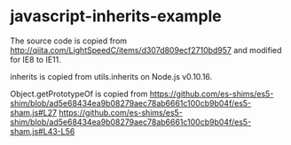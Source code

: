 javascript-inherits-example
===========================

The source code is copied from http://qiita.com/LightSpeedC/items/d307d809ecf2710bd957 and modified for IE8 to IE11.

inherits is copied from utils.inherits on Node.js v0.10.16.

Object.getPrototypeOf is copied from
https://github.com/es-shims/es5-shim/blob/ad5e68434ea9b08279aec78ab6661c100cb9b04f/es5-sham.js#L27
https://github.com/es-shims/es5-shim/blob/ad5e68434ea9b08279aec78ab6661c100cb9b04f/es5-sham.js#L43-L56
